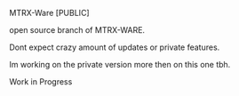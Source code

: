 MTRX-Ware [PUBLIC]

open source branch of MTRX-WARE.

Dont expect crazy amount of updates or private features.

Im working on the private version more then on this one tbh.

Work in Progress
